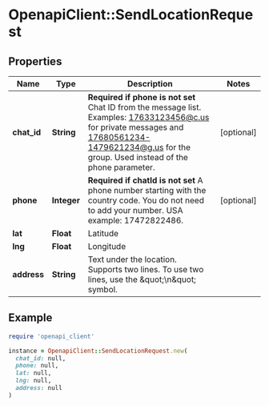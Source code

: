 # OpenapiClient::SendLocationRequest

## Properties

| Name | Type | Description | Notes |
| ---- | ---- | ----------- | ----- |
| **chat_id** | **String** | **Required if phone is not set**  Chat ID from the message list. Examples: 17633123456@c.us for private messages and 17680561234-1479621234@g.us for the group. Used instead of the phone parameter. | [optional] |
| **phone** | **Integer** | **Required if chatId is not set**  A phone number starting with the country code. You do not need to add your number.   USA example: 17472822486. | [optional] |
| **lat** | **Float** | Latitude |  |
| **lng** | **Float** | Longitude |  |
| **address** | **String** | Text under the location.  Supports two lines. To use two lines, use the \&quot;\\n\&quot; symbol. |  |

## Example

```ruby
require 'openapi_client'

instance = OpenapiClient::SendLocationRequest.new(
  chat_id: null,
  phone: null,
  lat: null,
  lng: null,
  address: null
)
```

